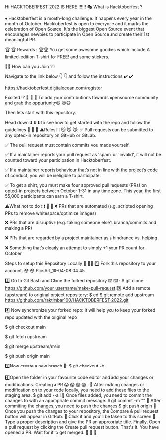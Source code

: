 
Hi  HACKTOBERFEST 2022 IS HERE ‼️‼️‼️
🎭 What is Hacktoberfest ?

♦️ Hacktoberfest is a month-long challenge. It happens every year in the month of October. Hacktoberfest is open to everyone and it marks the celebration of Open Source. It's the biggest Open Source event that encourages newbies to participate in Open Source and create their 1st meaningful PR.


🏆 🏆 Rewards : 🏆🏆
You get some awesome goodies which include A limited-edition T-shirt for FREE! and some stickers.

🤔🤔 How can you Join ❔❔

Navigate to the link below 👇 👇 and follow the instructions ✔️ ✔️

https://hacktoberfest.digitalocean.com/register

Excited ⁉️ 🤩 🤩 🤩
To add your contributions towards opensource community and grab the oppurtunity😃 😃😃

Then lets start with this repository.

Head down ⬇️ ⬇️ ⬇️ to see how to get started with the repo and follow the guidelines 🎯 🎯 🎯
⚠️Rules ❕ ❕ 😼 😼 😼:
✅ Pull requests can be submitted to any opted-in repository on GitHub or GitLab.

✅ The pull request must contain commits you made yourself.

✅ If a maintainer reports your pull request as 'spam' or 'invalid', it will not be counted toward your participation in Hacktoberfest.

✅ If a maintainer reports behaviour that’s not in line with the project’s code of conduct, you will be ineligible to participate.

✅ To get a shirt, you must make four approved pull requests (PRs) on opted-in projects between October 1-31 in any time zone. This year, the first 55,000 participants can earn a T-shirt.

⚠️What not to do ❗ ❗ 😤 😤
❌ PRs that are automated (e.g. scripted opening PRs to remove whitespace/optimize images)

❌ PRs that are disruptive (e.g. taking someone else’s branch/commits and making a PR)

❌ PRs that are regarded by a project maintainer as a hindrance vs. helping

❌ Something that’s clearly an attempt to simply +1 your PR count for October

Steps to setup this Repository Locally 🧐 🧐🧐
1️⃣ Fork this repository to your account. 😳 😳
PicsArt_10-04-08 04 45

2️⃣ Go to Git Bash and Clone the forked repository ⌨️ ⌨️ :
   $ git clone https://github.com/your_username/make-pull-request
3️⃣ Add a remote (upstream) to original project repository:
$ cd <cloned-folder> $ git remote add upstream https://github.com/raktimbar100/HACKTOBERFEST-2022.git

4️⃣ Now synchronize your forked repo:
It will help you to keep your forked repo updated with the original repo

$ git checkout main

$ git fetch upstream

$ git merge upstream/main

$ git push origin main

5️⃣Now create a new branch 🧵:
$ git checkout -b <feature-branch>

6️⃣Open the folder in your favourite code editor and add your changes or modifications.
Creating a PR 😱 😱 😱 😱 :
🔺 After making changes or modification on to your code locally, you need to add these files to the staging area.
  $ git add --all
🔺 Once files added, you need to commit the changes to with an appropriate commit message.
  $ git commit -m "<your-message>"
🔺 After commiting the changes, you need to push the changes
   $ git push origin <your-created-branch-name>
🔺 Once you push the changes to your repository, the Compare & pull request button will appear in GitHub.
🔺 Click it and you'll be taken to this screen
🔺 Type a proper description and give the PR an appropriate title. Finally, Open a pull request by clicking the Create pull request button.
That's it. You have opened a PR. Wait for it to get merged. 🥳 🥳 🥳
